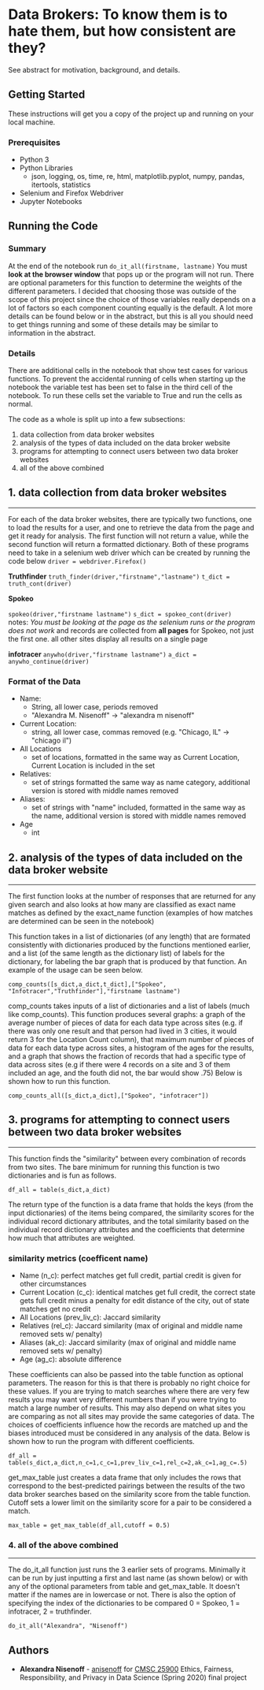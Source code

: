 



#  Data Brokers: To know them is to hate them, but how consistent are they?

See abstract for motivation, background, and details.

## Getting Started

These instructions will get you a copy of the project up and running on your local machine. 

### Prerequisites
- Python 3
- Python Libraries
    - json, logging, os, time, re, html, matplotlib.pyplot, numpy, pandas, itertools, statistics
- Selenium and Firefox Webdriver
- Jupyter Notebooks

## Running the Code


### Summary

At the end of the notebook run `do_it_all(firstname, lastname)` You must **look at the browser window** that pops up or the program will not run. There are optional parameters for this function to determine the weights of the different parameters. I decided that choosing those was outside of the scope of this project since the choice of those variables really depends on a lot of factors so each component counting equally is the default. A lot more details can be found below or in the abstract, but this is all you should need to get things running and some of these details may be similar to information in the abstract. 


### Details

There are additional cells in the notebook that show test cases for various functions. To prevent the accidental running of cells when starting up the notebook the variable test has been set to false in the third cell of the notebook. To run these cells set the variable to True and run the cells as normal.

The code as a whole is split up into a few subsections:
1. data collection from data broker websites
2. analysis of the types of data included on the data broker website
3. programs for attempting to connect users between two data broker websites
4. all of the above combined


## 1. data collection from data broker websites
----
For each of the data broker websites, there are typically two functions, one to load the results for a user, and one to retrieve the data from the page and get it ready for analysis. The first function will not return a value, while the second function will return a formatted dictionary. Both of these programs need to take in a selenium web driver which can be created by running the code below
`driver = webdriver.Firefox()`


**Truthfinder**
`truth_finder(driver,"firstname","lastname")`
`t_dict = truth_cont(driver)`

**Spokeo**

`spokeo(driver,"firstname lastname")`
    `s_dict = spokeo_cont(driver)
`
notes: _You must be looking at the page as the selenium runs or the program does not work_ and records are collected from **all pages** for Spokeo, not just the first one. all other sites display all results on a single page

**infotracer**
`anywho(driver,"firstname lastname")`
    `a_dict = anywho_continue(driver)`

### Format of the Data
- Name: 
    - String, all lower case, periods removed
    - "Alexandra M. Nisenoff" -> "alexandra m nisenoff"
- Current Location:
    - string,  all lower case, commas removed (e.g. "Chicago, lL" -> "chicago il")
- All Locations
    - set of locations, formatted in the same way as Current Location, Current Location is included in the set
- Relatives:
    - set of strings formatted the same way as name category, additional version is stored with middle names removed
- Aliases:
    - set of strings with "name" included, formatted in the same way as the name, additional version is stored with middle names removed
- Age
    - int

## 2. analysis of the types of data included on the data broker website
----

The first function looks at the number of responses that are returned for any given search and also looks at how many are classified as exact name matches as defined by the exact_name function (examples of how matches are determined can be seen in the notebook)

This function takes in a list of dictionaries (of any length) that are formated consistently with dictionaries produced by the functions mentioned earlier, and a list (of the same length as the dictionary list) of labels for the dictionary, for labeling the bar graph that is produced by that function. An example of the usage can be seen below.

`comp_counts([s_dict,a_dict,t_dict],["Spokeo", "Infotracer","Truthfinder"],"firstname lastname")`

comp_counts takes inputs of a list of dictionaries and a list of labels (much like comp_counts). This function produces several graphs: a graph of the average number of pieces of data for each data type across sites (e.g. if there was only one result and that person had lived in 3 cities, it would return 3 for the Location Count column), that maximum number of pieces of data for each data type across sites, a histogram of the ages for the results, and a graph that shows the fraction of records that had a specific type of data across sites (e.g if there were 4 records on a site and 3 of them included an age, and the fouth did not, the bar would show .75) Below is shown how to run this function.

`comp_counts_all([s_dict,a_dict],["Spokeo", "infotracer"])`



## 3. programs for attempting to connect users between two data broker websites
----

This function finds the "similarity" between every combination of records from two sites. The bare minimum for running this function is two dictionaries and is fun as follows.

`df_all = table(s_dict,a_dict)`

The return type of the function is a data frame that holds the keys (from the input dictionaries) of the items being compared, the similarity scores for the individual record dictionary attributes, and the total similarity based on the individual record dictionary attributes and the coefficients that determine how much that attributes are weighted. 

### similarity metrics (coefficent name)

- Name (n_c): perfect matches get full credit, partial credit is given for other circumstances
- Current Location (c_c): identical matches get full credit, the correct state gets full credit minus a penalty for edit distance of the city, out of state matches get no credit
- All Locations (prev_liv_c): Jaccard similarity
- Relatives (rel_c): Jaccard similarity (max of original and middle name removed sets w/ penalty)
- Aliases (ak_c): Jaccard similarity (max of original and middle name removed sets w/ penalty)
- Age (ag_c): absolute difference

These coefficients can also be passed into the table function as optional parameters. The reason for this is that there is probably no right choice for these values. If you are trying to match searches where there are very few results you may want very different numbers than if you were trying to match a large number of results. This may also depend on what sites you are comparing as not all sites may provide the same categories of data. The choices of coefficients influence how the records are matched up and the biases introduced must be considered in any analysis of the data. Below is shown how to run the program with different coefficients.

`df_all = table(s_dict,a_dict,n_c=1,c_c=1,prev_liv_c=1,rel_c=2,ak_c=1,ag_c=.5)`

get_max_table just creates a data frame that only includes the rows that correspond to the best-predicted pairings between the results of the two data broker searches based on the similarity score from the table function. Cutoff sets a lower limit on the similarity score for a pair to be considered a match.

`max_table = get_max_table(df_all,cutoff = 0.5)`

### 4. all of the above combined
----
The do_it_all function just runs the 3 earlier sets of programs. Minimally it can be run by just inputting a first and last name (as shown below) or with any of the optional parameters from table and get_max_table. It doesn't matter if the names are in lowercase or not. There is also the option of specifying the index of the dictionaries to be compared 0 = Spokeo, 1 = infotracer, 2 = truthfinder. 

`do_it_all("Alexandra", "Nisenoff")`

## Authors

* **Alexandra Nisenoff**  - [anisenoff](https://github.com/anisenoff) for [CMSC 25900](https://www.classes.cs.uchicago.edu/archive/2020/spring/25900-1/#) Ethics, Fairness, Responsibility, and Privacy in Data Science (Spring 2020) final project
